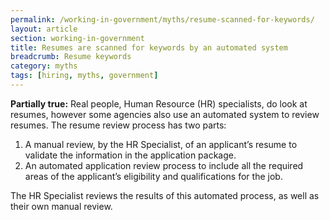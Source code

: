 ```yaml
---
permalink: /working-in-government/myths/resume-scanned-for-keywords/
layout: article
section: working-in-government
title: Resumes are scanned for keywords by an automated system
breadcrumb: Resume keywords
category: myths
tags: [hiring, myths, government]
---
```

<strong>Partially true:</strong> Real people, Human Resource (HR) specialists, do look at resumes, however some agencies also use an automated system to review resumes. The resume review process has two parts:

1. A manual review, by the HR Specialist, of an applicant’s resume to validate the information in the application package.
2. An automated application review process to include all the required areas of the applicant’s eligibility and qualifications for the job. 

The HR Specialist reviews the results of this automated process, as well as their own manual review.

